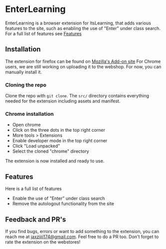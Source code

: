 # EnterLearning

EnterLearning is a browser extension for ItsLearning, that adds various features to the site,
such as enabling the use of "Enter" under class search. For a full list of features see [Features](#Features)

## Installation

The extension for firefox can be found on [Mozilla's Add-on site](https://addons.mozilla.org/en-US/firefox/addon/enterlearning/?utm_source=addons.mozilla.org&utm_medium=referral&utm_content=search)
For Chrome users, we are still working on uploading it to the webshop. For now, you can manually install it.

### Cloning the repo

Clone the repo with `git clone`. The `src/` directory contains everything needed
for the extension including assets and manifest.

### Chrome installation

- Open chrome
- Click on the three dots in the top right corner
- More tools > Extensions
- Enable developer mode in the top right corner
- Click "Load unpacked"
- Select the cloned "chrome" directory

The extension is now installed and ready to use.

## Features
Here is a full list of features

- Enable the use of "Enter" under class search
- Remove the autologout functionality from the site

## Feedback and PR's
If you find bugs, errors or want to add something to the extension, you can reach me at jaxziiii174@gmail.com. Feel free to do a PR too.
Don't forget to rate the extension on the webstores!
